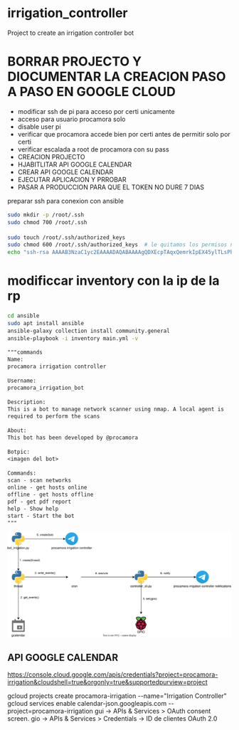 # irrigation_controller
Project to create an irrigation controller bot


# BORRAR PROJECTO Y DIOCUMENTAR LA CREACION PASO A PASO EN GOOGLE CLOUD
 - modificar ssh de pi para acceso por certi unicamente
 - acceso para usuario procamora solo
 - disable user pi
 - verificar que procamora accede bien por certi antes de permitir solo por certi
 - verificar escalada a root de procamora con su pass
 - CREACION PROJECTO
 - HJABITLITAR API GOOGLE CALENDAR
 - CREAR API GOOGLE CALENDAR
 - EJECUTAR APLICACION Y PRROBAR
 - PASAR A PRODUCCION PARA QUE EL TOKEN NO DURE 7 DIAS

preparar ssh para conexion con ansible

```bash
sudo mkdir -p /root/.ssh
sudo chmod 700 /root/.ssh

sudo touch /root/.ssh/authorized_keys
sudo chmod 600 /root/.ssh/authorized_keys  # le quitamos los permisos necesarios
echo "ssh-rsa AAAAB3NzaC1yc2EAAAADAQABAAAAgQDXEcpTAqxQemrkIpEX45ylTLsPhDgko6Qugfv6B1/cioLaeXtI03NgKKMcWv4yMmKMLvJg4adxkEjpn/5IKEA13ljCMZ+Ue29Su+oOYSU8bo3bLlm+h5hvVJeso0irdnrqILNgL4yw38ebmC8IZaKBhiwiGD8sT/LD9VZSqaxnbQ== key used for automation service connections" | sudo tee /root/.ssh/authorized_keys
```


# modificcar inventory con la ip de la rp

```bash
cd ansible
sudo apt install ansible
ansible-galaxy collection install community.general
ansible-playbook -i inventory main.yml -v
```



```
"""commands
Name:
procamora irrigation controller

Username:
procamora_irrigation_bot

Description:
This is a bot to manage network scanner using nmap. A local agent is required to perform the scans

About:
This bot has been developed by @procamora

Botpic:
<imagen del bot>

Commands:
scan - scan networks
online - get hosts online
offline - get hosts offline
pdf - get pdf report
help - Show help
start - Start the bot
"""
```



![diagram][diagram]


[diagram]: diagram.drawio.svg



## API GOOGLE CALENDAR

https://console.cloud.google.com/apis/credentials?project=procamora-irrigation&cloudshell=true&orgonly=true&supportedpurview=project

gcloud projects create procamora-irrigation --name="Irrigation Controller"
gcloud services enable calendar-json.googleapis.com --project=procamora-irrigation
gui -> APIs & Services > OAuth consent screen.
gio -> APIs & Services > Credentials -> ID de clientes OAuth 2.0 

